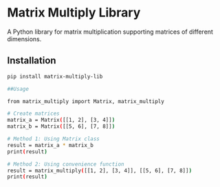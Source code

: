 # Matrix Multiply Library

A Python library for matrix multiplication supporting matrices of different dimensions.

## Installation

```bash
pip install matrix-multiply-lib

##Usage

from matrix_multiply import Matrix, matrix_multiply

# Create matrices
matrix_a = Matrix([[1, 2], [3, 4]])
matrix_b = Matrix([[5, 6], [7, 8]])

# Method 1: Using Matrix class
result = matrix_a * matrix_b
print(result)

# Method 2: Using convenience function
result = matrix_multiply([[1, 2], [3, 4]], [[5, 6], [7, 8]])
print(result)